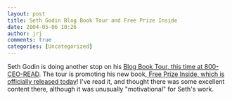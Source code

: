 ```yaml
---
layout: post
title: Seth Godin Blog Book Tour and Free Prize Inside
date: 2004-05-06 10:26
author: jrj
comments: true
categories: [Uncategorized]
---
```

Seth Godin is doing another stop on his <a href="http://www.800ceoread.com/blog/" target="_blank">Blog Book Tour, this time at 800-CEO-READ</a>. The tour is promoting his new book,<a href="http://www.amazon.com/exec/obidos/ASIN/1591840414/jrjcriticaldo-20?dev-t=mason-wrapper%26camp=2025%26link_code=xm2"> Free Prize Inside, which is officially released today</a>! I've read it, and thought there was some excellent content there, although it was unusually "motivational" for Seth's work.
